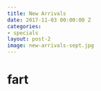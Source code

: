 ```yaml
---
title: New Arrivals
date: 2017-11-03 00:00:00 Z
categories:
- specials
layout: post-2
image: new-arrivals-sept.jpg
---
```


# fart
